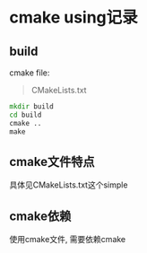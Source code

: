 # cmake using记录

## build

cmake file:  
>CMakeLists.txt

``` cmd
mkdir build
cd build
cmake ..
make
```

## cmake文件特点

具体见CMakeLists.txt这个simple

## cmake依赖

使用cmake文件, 需要依赖cmake

